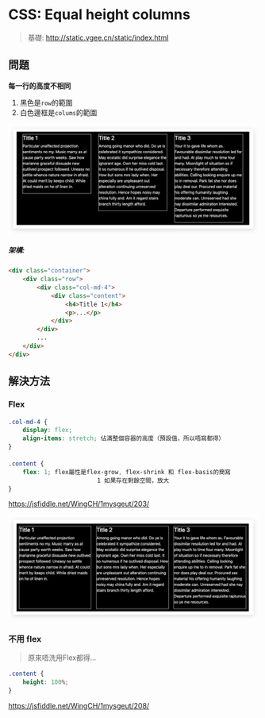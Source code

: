 # CSS: Equal height columns

> 基礎: http://static.vgee.cn/static/index.html

## 問題

**每一行的高度不相同**

1. 黑色是`row`的範圍
2. 白色邊框是`colums`的範圍

![](./media/15658807937796.jpg)

##### 架構:

```html
<div class="container">
    <div class="row">
        <div class="col-md-4">
            <div class="content">
                <h4>Title 1</h4>
                <p>...</p>
            </div>
        </div>
        ...
    </div>
</div>
```

## 解決方法

### Flex


```css
.col-md-4 {
    display: flex;
    align-items: stretch; 佔滿整個容器的高度（預設值，所以唔寫都得）
}

.content {
    flex: 1; flex屬性是flex-grow, flex-shrink 和 flex-basis的簡寫
                         1 如果存在剩餘空間，放大
}
```

https://jsfiddle.net/WingCH/1mysgeut/203/

![](./media/15658838473345.jpg)




### 不用 flex
> 原來唔洗用Flex都得...


```css
.content {
    height: 100%;
}
```
https://jsfiddle.net/WingCH/1mysgeut/208/

<!--background-image放大
https://jsfiddle.net/WingCH/8orjfgz4/51/-->
